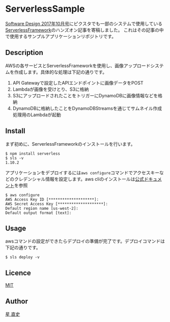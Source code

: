 # ServerlessSample
[Software Design 2017年10月号](http://gihyo.jp/magazine/SD/archive/2017/201710)にピクスタでも一部のシステムで使用している[ServerlessFramework](https://serverless.com/)のハンズオン記事を寄稿しました。
これはその記事の中で使用するサンプルアプリケーションリポジトリです。

## Description
AWSの各サービスとServerlessFrameworkを使用し、画像アップロードシステムを作成します。具体的な処理は下記の通りです。
1. API Gatewayで設定したAPIエンドポイントに画像データをPOST
2. Lambdaが画像を受けとり、S3に格納
3. S3にアップロードされたことをトリガーにDynamoDBに画像情報などを格納
4. DynamoDBに格納したことをDynamoDBStreamsを通じてサムネイル作成処理用のLambdaが起動

## Install
まず初めに、ServerlessFrameworkのインストールを行います。
```
$ npm install serverless
$ sls -v
1.10.2
```

アプリケーションをデプロイするには`aws configure`コマンドでアクセスキーなどのクレデンシャル情報を設定します。aws cliのインストールは[公式ドキュメント](http://docs.aws.amazon.com/ja_jp/streams/latest/dev/kinesis-tutorial-cli-installation.html)を参照

```
$ aws configure
AWS Access Key ID [********************]: 
AWS Secret Access Key [********************]: 
Default region name [us-west-2]: 
Default output format [text]:
```

## Usage
awsコマンドの設定ができたらデプロイの準備が完了です。デプロイコマンドは下記の通りです。
```
$ sls deploy -v
```

## Licence

[MIT](https://github.com/tcnksm/tool/blob/master/LICENCE)

## Author

[星 直史](http://blog.naoshihoshi.com/)
